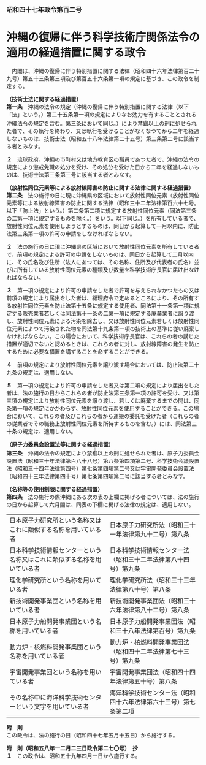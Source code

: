 ### 昭和四十七年政令第百二号  
# 沖縄の復帰に伴う科学技術庁関係法令の適用の経過措置に関する政令  
　内閣は、沖縄の復帰に伴う特別措置に関する法律（昭和四十六年法律第百二十九号）第五十三条第三項及び第百五十六条第一項の規定に基づき、この政令を制定する。  
  
**（技術士法に関する経過措置）**  
**第一条**　沖縄の法令の規定（沖縄の復帰に伴う特別措置に関する法律（以下「法」という。）第二十五条第一項の規定によりなお効力を有することとされる沖縄法令の規定を含む。第三条において同じ。）により禁<ruby>錮<rt>こ</rt></ruby>以上の刑に処せられた者で、その執行を終わり、又は執行を受けることがなくなつてから二年を経過しないものは、技術士法（昭和五十八年法律第二十五号）第三条第二号に該当する者とみなす。  
  
**２**　琉球政府、沖縄の市町村又は地方教育区の職員であつた者で、沖縄の法令の規定により懲戒免職の処分を受け、その処分を受けた日から二年を経過しないものは、技術士法第三条第三号に該当する者とみなす。  
  
**（放射性同位元素等による放射線障害の防止に関する法律に関する経過措置）**  
**第二条**　法の施行の日に現に沖縄県の区域において放射性同位元素（放射性同位元素等による放射線障害の防止に関する法律（昭和三十二年法律第百六十七号。以下「防止法」という。）第二条第二項に規定する放射性同位元素（同法第三条の二第一項に規定するものを除く。）をいう。以下同じ。）を所有している者で、放射性同位元素を使用しようとするものは、同日から起算して一月以内に、防止法第三条第一項の許可の申請をしなければならない。  
  
**２**　法の施行の日に現に沖縄県の区域において放射性同位元素を所有している者で、前項の規定による許可の申請をしないものは、同日から起算して二月以内に、その氏名及び住所（法人にあつては、その名称、住所及び代表者の氏名）並びに所有している放射性同位元素の種類及び数量を科学技術庁長官に届け出なければならない。  
  
**３**　第一項の規定により許可の申請をした者で許可を与えられなかつたもの又は前項の規定により届出をした者は、総理府令で定めるところにより、その所有する放射性同位元素を防止法第十五条に規定する使用者、同法第十一条第一項に規定する販売業者若しくは同法第十一条の二第一項に規定する廃棄業者に譲り渡し、放射性同位元素による汚染を除去し、又は放射性同位元素若しくは放射性同位元素によつて汚染された物を同法第十九条第一項の技術上の基準に従い廃棄しなければならない。この場合において、科学技術庁長官は、これらの者の講じた措置が適切でないと認めるときは、これらの者に対し、放射線障害の発生を防止するために必要な措置を講ずることを命ずることができる。  
  
**４**　前項の規定により放射性同位元素を譲り渡す場合においては、防止法第二十九条の規定は、適用しない。  
  
**５**　第一項の規定により許可の申請をした者又は第二項の規定により届出をした者は、法の施行の日からこれらの者が防止法第三条第一項の許可を受け、又は第三項の規定により放射性同位元素を譲り渡し、若しくは廃棄するまでの間は、同条第一項の規定にかかわらず、放射性同位元素を使用することができる。この場合において、これらの者及びこれらの者から運搬の委託を受けた者（これらの者の従業者でその職務上放射性同位元素を所持するものを含む。）には、同法第三十条の規定は、適用しない。  
  
**（原子力委員会設置法等に関する経過措置）**  
**第三条**　沖縄の法令の規定により禁<ruby>錮<rt>こ</rt></ruby>以上の刑に処せられた者は、原子力委員会設置法（昭和三十年法律第百八十八号）第八条第四項第二号、科学技術会議設置法（昭和三十四年法律第四号）第七条第四項第二号又は宇宙開発委員会設置法（昭和四十三年法律第四十号）第七条第四項第二号に該当する者とみなす。  
  
**（名称等の使用制限に関する経過措置）**  
**第四条**　法の施行の際沖縄にある次の表の上欄に掲げる者については、法の施行の日から起算して六月間は、同表の下欄に掲げる法律の規定は、適用しない。  

|||  
| --- | --- |  
|日本原子力研究所という名称又はこれに類似する名称を用いている者|日本原子力研究所法（昭和三十一年法律第九十二号）第八条|  
|日本科学技術情報センターという名称又はこれに類似する名称を用いている者|日本科学技術情報センター法（昭和三十二年法律第八十四号）第九条|  
|理化学研究所という名称を用いている者|理化学研究所法（昭和三十三年法律第八十号）第八条|  
|新技術開発事業団という名称を用いている者|新技術開発事業団法（昭和三十六年法律第八十二号）第八条|  
|日本原子力船開発事業団という名称を用いている者|日本原子力船開発事業団法（昭和三十八年法律第百号）第九条|  
|動力炉・核燃料開発事業団という名称を用いている者|動力炉・核燃料開発事業団法（昭和四十二年法律第七十三号）第九条|  
|宇宙開発事業団という名称を用いている者|宇宙開発事業団法（昭和四十四年法律第五十号）第八条|  
|その名称中に海洋科学技術センターという文字を用いている者|海洋科学技術センター法（昭和四十六年法律第六十三号）第七条第二項|  
  
  
**附　則**  
この政令は、法の施行の日（昭和四十七年五月十五日）から施行する。  
  
**附　則（昭和五八年一二月二三日政令第二七〇号）　抄**  
**１**　この政令は、昭和五十九年四月一日から施行する。  
  
